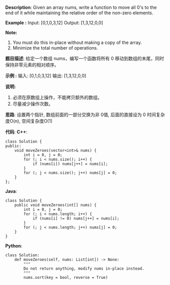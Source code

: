 __Description__:
Given an array nums, write a function to move all 0's to the end of it while maintaining the relative order of the non-zero elements.

**Example :**
Input: [0,1,0,3,12]
Output: [1,3,12,0,0]

__Note:__

1. You must do this in-place without making a copy of the array.
2. Minimize the total number of operations.

__题目描述__:
给定一个数组 nums，编写一个函数将所有 0 移动到数组的末尾，同时保持非零元素的相对顺序。

**示例 :**
输入: [0,1,0,3,12]
输出: [1,3,12,0,0]

__说明:__

1. 必须在原数组上操作，不能拷贝额外的数组。
2. 尽量减少操作次数。

__思路__:
设置两个指针, 数组前面的一部分交换为非 0值, 后面的直接设为 0
时间复杂度O(n), 空间复杂度O(1)

__代码__:
__C++__:
```
class Solution {
public:
    void moveZeroes(vector<int>& nums) {
        int i = 0, j = 0;
        for (; i < nums.size(); i++) {
            if (nums[i]) nums[j++] = nums[i];
        }
        for (; j < nums.size(); j++) nums[j] = 0;
    }
};
```

__Java__:
```
class Solution {
    public void moveZeroes(int[] nums) {
        int i = 0, j = 0;
        for (; i < nums.length; i++) {
            if (nums[i] != 0) nums[j++] = nums[i];
        }
        for (; j < nums.length; j++) nums[j] = 0;
    }
}
```

__Python__:
```
class Solution:
    def moveZeroes(self, nums: List[int]) -> None:
        """
        Do not return anything, modify nums in-place instead.
        """
        nums.sort(key = bool, reverse = True)
```
